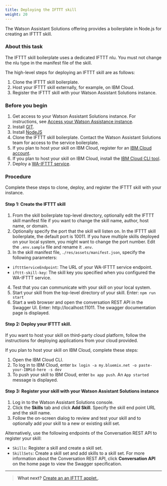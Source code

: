 ```yaml
---
title: Deploying the IFTTT skill
weight: 20
---
```

The Watson Assistant Solutions offering provides a boilerplate in Node.js for creating an IFTTT skill.

### About this task
The IFTTT skill boilerplate uses a dedicated IFTTT nlu.  You must not change the nlu type in the manifest file of the skill.

The high-level steps for deploying an IFTTT skill are as follows:
1. Clone the IFTTT skill boilerplate.
2. Host your IFTTT skill externally, for example, on IBM Cloud.
3. Register the IFTTT skill with your Watson Assistant Solutions instance.

### Before you begin
1. Get access to your Watson Assistant Solutions instance.  For instructions, see [Access your Watson Assistance  instance]({{site.baseurl}}/get-started/get-api-key/).
2. Install [GIT](https://git-scm.com/downloads).
3. Install [NodeJS](https://nodejs.org/dist/v8.9.1/)
4. Clone the IFTTT skill boilerplate.  Contact the Watson Assistant Solutions team for access to the service boilerplate.
4. If you plan to host your skill on IBM Cloud, register for an [IBM Cloud account](https://www.ibm.com/account/us-en/signup/register.html).
5.  If you plan to host your skill on IBM Cloud, install the [IBM Cloud CLI tool](https://console.bluemix.net/docs/cli/index.html#cli).
6. Deploy a [WA-IFTTT service]({{site.baseurl}}/ifttt/configure_wa_ifttt_service/).

### Procedure
Complete these steps to clone, deploy, and register the IFTTT skill with your instance.

#### Step 1: Create the IFTTT skill
1. From the skill boilerplate top-level directory, optionally edit the IFTTT skill manifest file if you want to change the skill name, author, host name, or domain.
2. Optionally specify the port that the skill will listen on.  In the  IFTTT skill boilerplate, the default port is 10011. If you have multiple skills deployed on your local system, you might want to change the port number.  Edit the ```.env.sample``` file and rename it ```.env```.
3. In the skill manifest file, `./res/assets/manifest.json`, specify the following parameters:
  - `iftttServiceEndpoint`: The URL of your WA-IFTTT service endpoint.
  - `ifttt-skill-key`: The skill key you specified when you configured the WA-IFTTT service.
4.  Test that you can communicate with your skill on your local system.
  1. Start your skill from the top-level directory of your skill.  Enter: ```npm run start```
  2. Start a web browser and open the conversation REST API in the Swagger UI.  Enter: http://localhost:11011. The swagger documentation page is displayed.

#### Step 2: Deploy your IFTTT skill.
If you want to host your skill on third-party cloud platform, follow the instructions for deploying applications from your cloud provided.

If you plan to host your skill on IBM Cloud, complete these steps:
1. Open the IBM Cloud CLI.
2. To log in to IBM Cloud, enter ```bx login -a my.bluemix.net -o paste-your-IBMid-here -s dev```
3. To push your skill to IBM Cloud, enter  ```bx app push```.  An ```App started``` message is displayed.

#### Step 3: Register your skill with your  Watson Assistant Solutions instance
1. Log in to the Watson Assistant Solutions console.
2. Click the **Skills** tab and click **Add Skill**.  Specify the skill end point URL and the skill name.
3. Follow the on-screen dialog to review and test your skill and to optionally add your skill to a new or existing skill set.

Alternatively, use the following endpoints of the Conversation REST API to register your skill:
- ```Skills```: Register a skill and create a skill set.
- ```SkillSets```: Create a skill set and add skills to a skill set.
For more information about the Conversation REST API, click **Conversation API** on the home page to view the Swagger specification.

---
> **What next?**
[Create an an IFTTT applet.]({{site.baseurl}}/ifttt/create_an_applet/).
